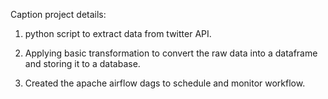 Caption project details:

1. python script to extract data from twitter API.
 
2. Applying basic transformation to convert the raw data into a dataframe and storing it to a database.

3. Created the apache airflow dags to schedule and monitor workflow.
